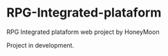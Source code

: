 # RPG-Integrated-plataform
RPG Integrated plataform web project by HoneyMoon

Project in development.
